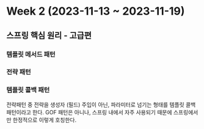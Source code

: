 # Week 2 (2023-11-13 ~ 2023-11-19)

## 스프링 핵심 원리 - 고급편

### 템플릿 메서드 패턴

### 전략 패턴

### 템플릿 콜백 패턴
전략패턴 중 전략을 생성자 (필드) 주입이 아닌, 파라미터로 넘기는 형태를 템플릿 콜백 패턴이라고 한다. GOF 패턴은 아니나, 스프링 내에서 자주 사용되기 때문에 스프링에서만 한정적으로 이렇게 호칭한다. 
